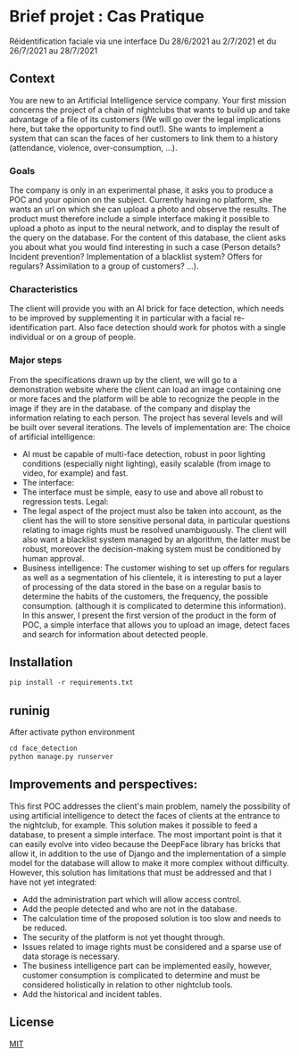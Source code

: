 # Brief projet : Cas Pratique 
Réidentification faciale via une interface
Du 28/6/2021 au 2/7/2021 et du 26/7/2021 au 28/7/2021


## Context

You are new to an Artificial Intelligence service company.
Your first mission concerns the project of a chain of nightclubs that wants to build up and take advantage of a file of its customers (We will go over the legal implications here, but take the opportunity to find out!).
She wants to implement a system that can scan the faces of her customers to link them to a history (attendance, violence, over-consumption, ...).


### Goals
The company is only in an experimental phase, it asks you to produce a POC and your opinion on the subject. Currently having no platform, she wants an url on which she can upload a photo and observe the results.
The product must therefore include a simple interface making it possible to upload a photo as input to the neural network, and to display the result of the query on the database. For the content of this database, the client asks you about what you would find interesting in such a case (Person details? Incident prevention? Implementation of a blacklist system? Offers for regulars? Assimilation to a group of customers? ...).
### Characteristics
The client will provide you with an AI brick for face detection, which needs to be improved by supplementing it in particular with a facial re-identification part.
Also face detection should work for photos with a single individual or on a group of people.
### Major steps
From the specifications drawn up by the client, we will go to a demonstration website where the client can load an image containing one or more faces and the platform will be able to recognize the people in the image if they are in the database. of the company and display the information relating to each person.
The project has several levels and will be built over several iterations. The levels of implementation are:
The choice of artificial intelligence:
* AI must be capable of multi-face detection, robust in poor lighting conditions (especially night lighting), easily scalable (from image to video, for example) and fast.
* The interface:
* The interface must be simple, easy to use and above all robust to regression tests.
Legal:
* The legal aspect of the project must also be taken into account, as the client has the will to store sensitive personal data, in particular questions relating to image rights must be resolved unambiguously. The client will also want a blacklist system managed by an algorithm, the latter must be robust, moreover the decision-making system must be conditioned by human approval.
* Business intelligence:
The customer wishing to set up offers for regulars as well as a segmentation of his clientele, it is interesting to put a layer of processing of the data stored in the base on a regular basis to determine the habits of the customers, the frequency, the possible consumption. (although it is complicated to determine this information).
In this answer, I present the first version of the product in the form of POC, a simple interface that allows you to upload an image, detect faces and search for information about detected people.

## Installation

```python
pip install -r requirements.txt

```

## runinig
After activate python environment
```python
cd face_detection
python manage.py runserver

```

## Improvements and perspectives:
This first POC addresses the client's main problem, namely the possibility of using artificial intelligence to detect the faces of clients at the entrance to the nightclub, for example. This solution makes it possible to feed a database, to present a simple interface. The most important point is that it can easily evolve into video because the DeepFace library has bricks that allow it, in addition to the use of Django and the implementation of a simple model for the database will allow to make it more complex without difficulty.
However, this solution has limitations that must be addressed and that I have not yet integrated:
* Add the administration part which will allow access control.
* Add the people detected and who are not in the database.
* The calculation time of the proposed solution is too slow and needs to be reduced.
* The security of the platform is not yet thought through.
* Issues related to image rights must be considered and a sparse use of data storage is necessary.
* The business intelligence part can be implemented easily, however, customer consumption is complicated to determine and must be considered holistically in relation to other nightclub tools.
* Add the historical and incident tables.

## License
[MIT](https://choosealicense.com/licenses/mit/)
